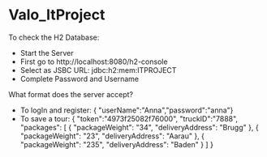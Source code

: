 # Valo_ItProject

To check the H2 Database:
- Start the Server
- First go to http://localhost:8080/h2-console
- Select as JSBC URL: jdbc:h2:mem:ITPROJECT
- Complete Password and Username

What format does the server accept?
- To logIn and register: { "userName":"Anna","password":"anna"}
- To save a tour: 
{
  "token":"4973f25082f76000",
  "truckID":"7888",
  "packages": [
  {
  "packageWeight": "34",
  "deliveryAddress": "Brugg"
  },
  {
  "packageWeight": "23",
  "deliveryAddress": "Aarau"
  },
  {
  "packageWeight": "235",
  "deliveryAddress": "Baden"
  }
  ]
  }